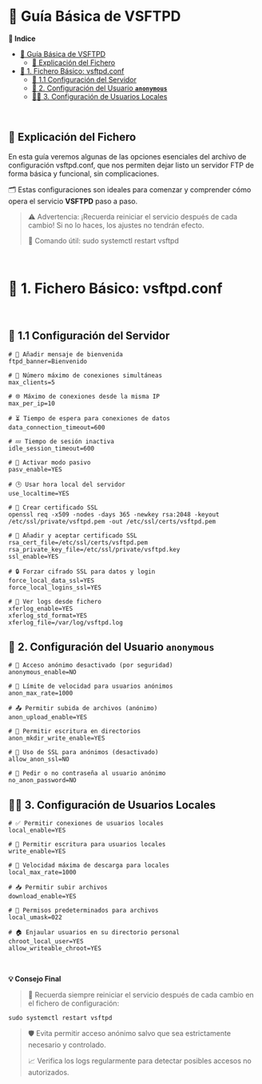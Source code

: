 # 📘 Guía Básica de VSFTPD

**📑 Indice**

- [📘 Guía Básica de VSFTPD](#-guía-básica-de-vsftpd)
  - [📝 Explicación del Fichero](#-explicación-del-fichero)
- [📄 1. Fichero Básico: vsftpd.conf](#-1-fichero-básico-vsftpdconf)
  - [📁 1.1 Configuración del Servidor](#-11-configuración-del-servidor)
  - [👤 2. Configuración del Usuario **`anonymous`**](#-2-configuración-del-usuario-anonymous)
  - [👨‍💻 3. Configuración de Usuarios Locales](#-3-configuración-de-usuarios-locales)

<br>

## 📝 Explicación del Fichero

En esta guía veremos algunas de las opciones esenciales del archivo de configuración vsftpd.conf, que nos permiten dejar listo un servidor FTP de forma básica y funcional, sin complicaciones.

🗂️ Estas configuraciones son ideales para comenzar y comprender cómo opera el servicio **VSFTPD** paso a paso.

> ⚠️ Advertencia: ¡Recuerda reiniciar el servicio después de cada cambio! Si no lo haces, los ajustes no tendrán efecto.
> 
> 📌 Comando útil: sudo systemctl restart vsftpd

<br>

# 📄 1. Fichero Básico: vsftpd.conf
<br>

## 📁 1.1 Configuración del Servidor

~~~~~~~~~~~~~~~~~~~~~~~~~~~~~~~~~~~~~~~~~~~~~~~~~~~~~~~~~~~~~~~~~~~~~~~~~~~~~~~~~~~~~~~~~~
# 💬 Añadir mensaje de bienvenida
ftpd_banner=Bienvenido

# 👥 Número máximo de conexiones simultáneas
max_clients=5

# 🌐 Máximo de conexiones desde la misma IP
max_per_ip=10

# ⏳ Tiempo de espera para conexiones de datos
data_connection_timeout=600

# 💤 Tiempo de sesión inactiva
idle_session_timeout=600

# 🔁 Activar modo pasivo
pasv_enable=YES

# 🕒 Usar hora local del servidor
use_localtime=YES

# 🔐 Crear certificado SSL
openssl req -x509 -nodes -days 365 -newkey rsa:2048 -keyout /etc/ssl/private/vsftpd.pem -out /etc/ssl/certs/vsftpd.pem

# 📎 Añadir y aceptar certificado SSL
rsa_cert_file=/etc/ssl/certs/vsftpd.pem
rsa_private_key_file=/etc/ssl/private/vsftpd.key
ssl_enable=YES

# 🔒 Forzar cifrado SSL para datos y login
force_local_data_ssl=YES
force_local_logins_ssl=YES

# 📄 Ver logs desde fichero
xferlog_enable=YES
xferlog_std_format=YES
xferlog_file=/var/log/vsftpd.log
~~~~~~~~~~~~~~~~~~~~~~~~~~~~~~~~~~~~~~~~~~~~~~~~~~~~~~~~~~~~~~~~~~~~~~~~~~~~~~~~~~~~~~~~~~

## 👤 2. Configuración del Usuario **`anonymous`**

~~~~~~~~~~~~~~~~~~~~~~~~~~~~~~~~~~~~~~~~~~~~~~~~~~~~~~~~~~~~~~~~~~~~~~~~~~~~~~~~~~~~~~~~~~
# 🚫 Acceso anónimo desactivado (por seguridad)
anonymous_enable=NO

# 🐢 Límite de velocidad para usuarios anónimos
anon_max_rate=1000

# 📤 Permitir subida de archivos (anónimo)
anon_upload_enable=YES

# 📝 Permitir escritura en directorios
anon_mkdir_write_enable=YES

# 🔐 Uso de SSL para anónimos (desactivado)
allow_anon_ssl=NO

# 🔑 Pedir o no contraseña al usuario anónimo
no_anon_password=NO
~~~~~~~~~~~~~~~~~~~~~~~~~~~~~~~~~~~~~~~~~~~~~~~~~~~~~~~~~~~~~~~~~~~~~~~~~~~~~~~~~~~~~~~~~~

## 👨‍💻 3. Configuración de Usuarios Locales

~~~~~~~~~~~~~~~~~~~~~~~~~~~~~~~~~~~~~~~~~~~~~~~~~~~~~~~~~~~~~~~~~~~~~~~~~~~~~~~~~~~~~~~~~~
# ✅ Permitir conexiones de usuarios locales
local_enable=YES

# 📝 Permitir escritura para usuarios locales
write_enable=YES

# 🚀 Velocidad máxima de descarga para locales
local_max_rate=1000

# 📥 Permitir subir archivos
download_enable=YES

# 📐 Permisos predeterminados para archivos
local_umask=022

# 🏠 Enjaular usuarios en su directorio personal
chroot_local_user=YES
allow_writeable_chroot=YES
~~~~~~~~~~~~~~~~~~~~~~~~~~~~~~~~~~~~~~~~~~~~~~~~~~~~~~~~~~~~~~~~~~~~~~~~~~~~~~~~~~~~~~~~~~


<br>

**💡 Consejo Final**

>🔧 Recuerda siempre reiniciar el servicio después de cada cambio en el fichero de configuración:
~~~~~~~~~~~~~~~~~~~~~~~~~~~~~~
sudo systemctl restart vsftpd
~~~~~~~~~~~~~~~~~~~~~~~~~~~~~~
>
>🛡️ Evita permitir acceso anónimo salvo que sea estrictamente necesario y controlado.
>
>📈 Verifica los logs regularmente para detectar posibles accesos no autorizados.